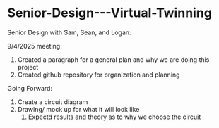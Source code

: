# Senior-Design---Virtual-Twinning
Senior Design with Sam, Sean, and Logan:

9/4/2025 meeting:
1. Created a paragraph for a general plan and why we are doing this project
2. Created github repository for organization and planning
   
Going Forward:
1. Create a circuit diagram
2. Drawing/ mock up for what it will look like
   1. Expectd results and theory as to why we choose the circuit
